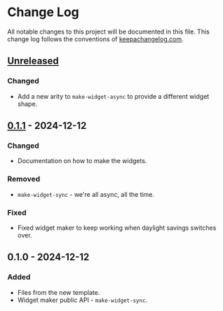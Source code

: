 # Change Log
All notable changes to this project will be documented in this file. This change log follows the conventions of [keepachangelog.com](http://keepachangelog.com/).

## [Unreleased]
### Changed
- Add a new arity to `make-widget-async` to provide a different widget shape.

## [0.1.1] - 2024-12-12
### Changed
- Documentation on how to make the widgets.

### Removed
- `make-widget-sync` - we're all async, all the time.

### Fixed
- Fixed widget maker to keep working when daylight savings switches over.

## 0.1.0 - 2024-12-12
### Added
- Files from the new template.
- Widget maker public API - `make-widget-sync`.

[Unreleased]: https://github.com/benjaminbinford/day12/compare/0.1.1...HEAD
[0.1.1]: https://github.com/benjaminbinford/day12/compare/0.1.0...0.1.1
